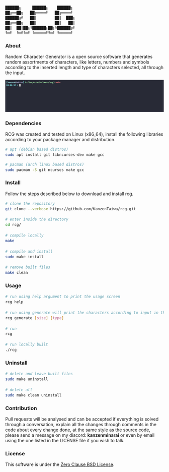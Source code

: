 ```
██████╗     ██████╗    ██████╗
██╔══██╗   ██╔════╝   ██╔════╝
██████╔╝   ██║        ██║  ███╗
██╔══██╗   ██║        ██║   ██║
██║  ██║██╗╚██████╗██╗╚██████╔╝
╚═╝  ╚═╝╚═╝ ╚═════╝╚═╝ ╚═════╝
```

### About
 Random Character Generator is a open source software that generates random assortments of characters, like letters, numbers and symbols 
according to the inserted length and type of characters selected, all through the input.

![rcg](assets/rcg.gif)

### Dependencies
 RCG was created and tested on Linux (x86_64), install the following libraries according to your package manager and distribution.
```sh
# apt (debian based distros)
sudo apt install git libncurses-dev make gcc
```

```sh
# pacman (arch linux based distros)
sudo pacman -S git ncurses make gcc
```

### Install
 Follow the steps described below to download and install rcg.
```sh
# clone the repository
git clone --verbose https://github.com/KanzenTaiwa/rcg.git

# enter inside the directory
cd rcg/

# compile locally
make

# compile and install
sudo make install

# remove built files
make clean
```

### Usage
```sh
# run using help argument to print the usage screen
rcg help

# run using generate will print the characters according to input in the command line
rcg generate [size] [type]

# run
rcg

# run locally built
./rcg
```

### Uninstall
```sh
# delete and leave built files
sudo make uninstall

# delete all
sudo make clean uninstall
```

### Contribution
 Pull requests will be analysed and can be accepted if everything is solved through a conversation, explain all the changes 
through comments in the code about every change done, at the same style as the source code, please send a message on my discord: **kanzenminarai** or even by email using the one listed in the LICENSE file if you wish to talk.

### License
This software is under the [Zero Clause BSD License](./LICENSE).
